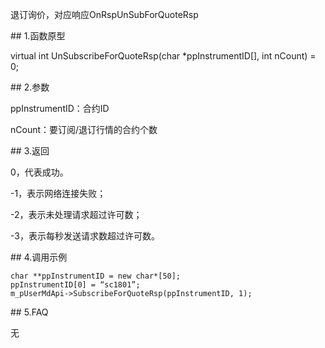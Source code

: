 <p>退订询价，对应响应OnRspUnSubForQuoteRsp</p>
<span class="anchor" id="447ae233-64eb-4983-85d2-7046691516fd"></span>
## 1.函数原型
<p>virtual int UnSubscribeForQuoteRsp(char *ppInstrumentID[], int nCount) = 0;</p>
<span class="anchor" id="c32c991a-4b0d-4f1a-a7a2-7e57c2783fad"></span>
## 2.参数
<p>ppInstrumentID：合约ID</p>
<p>nCount：要订阅/退订行情的合约个数</p>
<span class="anchor" id="35dfd134-afbe-4e52-b57c-5da77f45f154"></span>
## 3.返回
<p>0，代表成功。</p>
<p>-1，表示网络连接失败；</p>
<p>-2，表示未处理请求超过许可数；</p>
<p>-3，表示每秒发送请求数超过许可数。</p>
<span class="anchor" id="29fad1d1-d752-4a27-b469-c763771a86a8"></span>
## 4.调用示例
<pre><code>char **ppInstrumentID = new char*[50];
ppInstrumentID[0] = “sc1801”;
m_pUserMdApi-&gt;SubscribeForQuoteRsp(ppInstrumentID, 1);
</code></pre>
<span class="anchor" id="ea6e462e-95d4-489d-baf5-39b36c5659d2"></span>
## 5.FAQ
<p>无</p>
